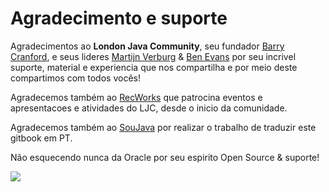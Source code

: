 # Agradecimento e suporte

Agradecimentos ao **London Java Community**, seu fundador [Barry Cranford](http://twitter.com/bcrecworks), e seus lideres [Martijn Verburg](http://twitter.com/karianna) & [Ben Evans](http://twitter.com/kittylyst) por seu incrivel suporte, material e experiencia que nos compartilha e por meio deste compartimos com todos vocês!

Agradecemos também ao [RecWorks](http://www.recworks.co.uk/) que patrocina eventos e apresentacoes e atividades do LJC, desde o inicio da comunidade.

Agradecemos também ao [SouJava](http://soujava.org.br/) por realizar o trabalho de traduzir este gitbook em PT.

Não esquecendo nunca da Oracle por seu espirito Open Source & suporte!

![](http://www.oracle.com/ocom/groups/public/@otn/documents/digitalasset/148838.gif)

    


